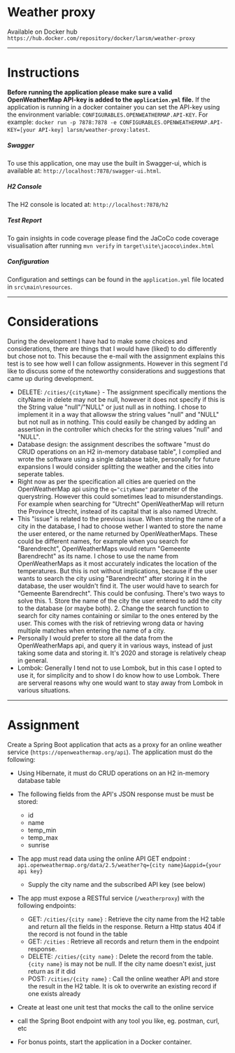 
# Weather proxy


Available on Docker hub `https://hub.docker.com/repository/docker/larsm/weather-proxy`

-------------------
# Instructions

**Before running the application please make sure a valid OpenWeatherMap API-key is added to the `application.yml` file.**
If the application is running in a docker container you can set the API-key using the environment variable:  `CONFIGURABLES.OPENWEATHERMAP.API-KEY`.
For example: `docker run -p 7878:7878 -e CONFIGURABLES.OPENWEATHERMAP.API-KEY=[your API-key] larsm/weather-proxy:latest`.

##### Swagger
To use this application, one may use the built in Swagger-ui, which is available at: `http://localhost:7878/swagger-ui.html`.

##### H2 Console
The H2 console is located at: `http://localhost:7878/h2`
##### Test Report
To gain insights in code coverage please find the JaCoCo code coverage visualisation after running `mvn verify` in `target\site\jacoco\index.html`
##### Configuration
Configuration and settings can be found in the `application.yml` file located in `src\main\resources`.

-------------------

# Considerations
During the development I have had to make some choices and considerations, there are things that I would have (liked) to do differently but chose not to. This because the e-mail with the assignment explains this test is to see how well I can follow assignments. However in this segment I'd like to discuss some of the noteworthy considerations and suggestions that came up during development.

- DELETE: `/cities/{cityName}` - The assignment specifically mentions the cityName in delete may not be null, however it does not specify if this is the String value "null"/"NULL" or just null as in nothing. I chose to implement it in a way that allowsw the string values "null" and "NULL" but not null as in nothing. This could easily be changed by adding an assertion in the controller which checks for the string values "null" and "NULL".
- Database design: the assignment describes the software "must do CRUD operations on an H2 in-memory database table", I complied and wrote the software using a single database table, personally for future expansions I would consider splitting the weather and the cities into seperate tables.
- Right now as per the specification all cities are queried on the OpenWeatherMap api using the `q="cityName"` parameter of the querystring. However this could sometimes lead to misunderstandings. For example when searching for "Utrecht" OpenWeatherMap will return the Province Utrecht, instead of its capital that is also named Utrecht. 
- This "issue" is related to the previous issue. When storing the name of a city in the database, I had to choose wether I wanted to store the name the user entered, or the name returned by OpenWeatherMaps. These could be different names, for example when you search for "Barendrecht", OpenWeatherMaps would return "Gemeente Barendrecht" as its name. I chose to use the name from OpenWeatherMaps as it most accurately indicates the location of the temperatures. But this is not without implications, because if the user wants to search the city using "Barendrecht" after storing it in the database, the user wouldn't find it. The user would have to search for "Gemeente Barendrecht". This could be confusing. There's two ways to solve this. 1. Store the name of the city the user entered to add the city to the database (or maybe both). 2. Change the search function to search for city names containing or similar to the ones entered by the user. This comes with the risk of retrieving wrong data or having multiple matches when entering the name of a city.
- Personally I would prefer to store all the data from the OpenWeatherMaps api, and query it in various ways, instead of just taking some data and storing it. It's 2020 and storage is relatively cheap in general.
- Lombok: Generally I tend not to use Lombok, but in this case I opted to use it, for simplicity and to show I do know how to use Lombok. There are serveral reasons why one would want to stay away from Lombok in various situations.

-------------------
# Assignment
Create a Spring Boot application that acts as a proxy for an online weather service (`https://openweathermap.org/api`). The application must do the following:

- Using Hibernate, it must do CRUD operations on an H2 in-memory database table
- The following fields from the API's JSON response must be must be stored:

  - id
  - name
  - temp_min
  - temp_max
  - sunrise

- The app must read data using the online API GET endpoint : `api.openweathermap.org/data/2.5/weather?q={city name}&appid={your api key}`
  - Supply the city name and the subscribed API key (see below)
- The app must expose a RESTful service (`/weatherproxy`) with the following endpoints:
  - GET: `/cities/{city name}` : Retrieve the city name from the H2 table and return all the fields in the response. Return a Http status 404 if the record is not found in the table
  - GET: `/cities` : Retrieve all records and return them in the endpoint response.
  - DELETE: `/cities/{city name}` : Delete the record from the table. `{city name}` is may not be null. If the city name doesn't exist, just return as if it did
  - POST: `/cities/{city name}` : Call the online weather API and store the result in the H2 table. It is ok to overwrite an existing record if one exists already

- Create at least one unit test that mocks the call to the online service
- call the Spring Boot endpoint with any tool you like, eg. postman, curl, etc
- For bonus points, start the application in a Docker container.
